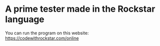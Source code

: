# A prime tester made in the Rockstar language
You can run the program on this website: https://codewithrockstar.com/online
